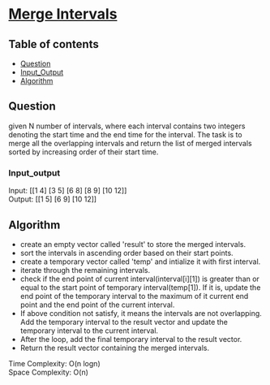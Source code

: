 # [Merge Intervals](https://www.codingninjas.com/codestudio/problems/merge-intervals_8230700?challengeSlug=striver-sde-challenge&leftPanelTab=1)

## Table of contents

- [Question](#question)
- [Input_Output](#input_output)
- [Algorithm](#algorithm)

## Question
given N number of intervals, where each interval contains two integers denoting the start time and the end time for the interval.
The task is to merge all the overlapping intervals and return the list of merged intervals sorted by increasing order of their start time.

### Input_output
Input: [[1 4] [3 5] [6 8] [8 9] [10 12]] </br>
Output: [[1 5] [6 9] [10 12]]

## Algorithm
- create an empty vector called 'result' to store the merged intervals.
- sort the intervals in ascending order based on their start points.
- create a temporary vector called 'temp' and intialize it with first interval.
- iterate through the remaining intervals.
- check if the end point of current interval(interval[i][1]) is greater than or equal to the start point of temporary interval(temp[1]). If it is, update the end point of the temporary interval to the maximum of it current end point and the end point of the current interval.
- If above condition not satisfy, it means the intervals are not overlapping. Add the temporary interval to the result vector and update the temporary interval to the current interval.
- After the loop, add the final temporary interval to the result vector.
- Return the result vector containing the merged intervals.

Time Complexity: O(n logn)</br>
Space Complexity: O(n)

